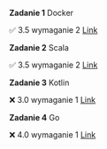 **Zadanie 1** Docker

:white_check_mark: 3.5 wymaganie 2 [Link](https://github.com/damianbarszcz/ebiznes/tree/main/zadanie-1)


**Zadanie 2** Scala

:white_check_mark: 3.5 wymaganie 2 [Link](https://github.com/damianbarszcz/ebiznes/tree/main/zadanie-2)

**Zadanie 3** Kotlin

:x: 3.0 wymaganie 1 [Link](https://github.com/damianbarszcz/ebiznes/tree/main/zadanie-3)

**Zadanie 4** Go

:x: 4.0 wymaganie 1 [Link](https://github.com/damianbarszcz/ebiznes/tree/main/zadanie-4)


